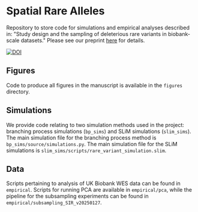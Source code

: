 # Spatial Rare Alleles

Repository to store code for simulations and empirical analyses described in: "Study design and the sampling of deleterious rare variants in biobank-scale datasets."
Please see our preprint [here](https://www.biorxiv.org/content/10.1101/2024.12.02.626424v2) for details.

[![DOI](https://zenodo.org/badge/895277147.svg)](https://doi.org/10.5281/zenodo.15398318)

## Figures

Code to produce all figures in the manuscript is available in the `figures` directory. 

## Simulations

We provide code relating to two simulation methods used in the project: branching process simulations (`bp_sims`) and SLiM simulations (`slim_sims`). The main simulation file for the branching process method is `bp_sims/source/simulations.py`. The main simulation file for the SLiM simulations is `slim_sims/scripts/rare_variant_simulation.slim`. 

## Data 

Scripts pertaining to analysis of UK Biobank WES data can be found in `empirical`. Scripts for running PCA are available in `empirical/pca`, while the pipeline for the subsampling experiments can be found in `empirical/subsampling_SIR_v20250127`.
